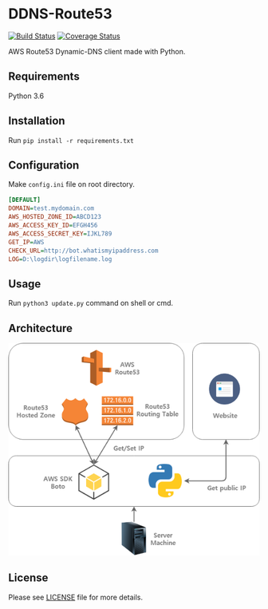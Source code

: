 # DDNS-Route53
[![Build Status](https://travis-ci.com/dongbum/DDNS-Route53.svg?branch=master)](https://travis-ci.com/dongbum/DDNS-Route53)
[![Coverage Status](https://coveralls.io/repos/github/dongbum/DDNS-Route53/badge.svg?branch=master)](https://coveralls.io/github/dongbum/DDNS-Route53?branch=master)

AWS Route53 Dynamic-DNS client made with Python.

## Requirements
Python 3.6

## Installation
Run `pip install -r requirements.txt`

## Configuration
Make `config.ini` file on root directory.

```INI
[DEFAULT]
DOMAIN=test.mydomain.com
AWS_HOSTED_ZONE_ID=ABCD123
AWS_ACCESS_KEY_ID=EFGH456
AWS_ACCESS_SECRET_KEY=IJKL789
GET_IP=AWS
CHECK_URL=http://bot.whatismyipaddress.com
LOG=D:\logdir\logfilename.log
```

## Usage
Run `python3 update.py` command on shell or cmd.

## Architecture
![Architecture Diagram](diagram/Architecture_Diagram.png)

## License
Please see [LICENSE](LICENSE) file for more details.
